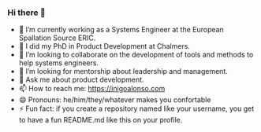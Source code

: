 ### Hi there 👋

- 🌱 I’m currently working as a Systems Engineer at the European Spallation Source ERIC.
- 🔭 I did my PhD in Product Development at Chalmers.
- 👯 I’m looking to collaborate on the development of tools and methods to help systems engineers.
- 🤔 I’m looking for mentorship about leadership and management.
- 💬 Ask me about product development.
- 📫 How to reach me: https://inigoalonso.com
- 😄 Pronouns: he/him/they/whatever makes you confortable
- ⚡ Fun fact: if you create a repository named like your username, you get to have a fun README.md like this on your profile.
